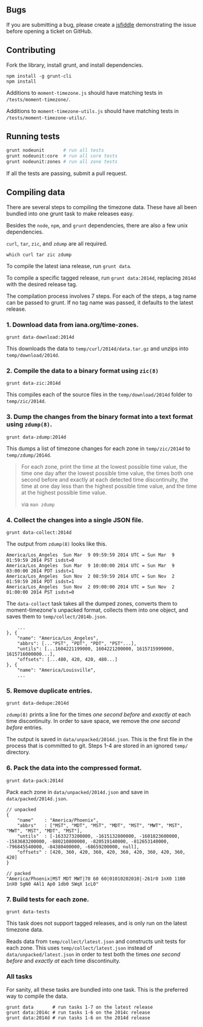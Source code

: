 ## Bugs

If you are submitting a bug, please create a [jsfiddle](http://jsfiddle.net/)
demonstrating the issue before opening a ticket on GitHub.

## Contributing

Fork the library, install grunt, and install dependencies.

```
npm install -g grunt-cli
npm install
```

Additions to `moment-timezone.js` should have matching tests in
`/tests/moment-timezone/`.

Additions to `moment-timezone-utils.js` should have matching tests in
`/tests/moment-timezone-utils/`.

## Running tests

```sh
grunt nodeunit       # run all tests
grunt nodeunit:core  # run all core tests
grunt nodeunit:zones # run all zone tests
```

If all the tests are passing, submit a pull request.

## Compiling data

There are several steps to compiling the timezone data. These have all been
bundled into one grunt task to make releases easy.

Besides the `node`, `npm`, and `grunt` dependencies, there are also a few unix
dependencies.

`curl`, `tar`, `zic`, and `zdump` are all required.

```
which curl tar zic zdump
```

To compile the latest iana release, run `grunt data`.

To compile a specific tagged release, run `grunt data:2014d`, replacing `2014d`
with the desired release tag.

The compilation process involves 7 steps. For each of the steps, a tag name can
be passed to grunt. If no tag name was passed, it defaults to the latest release.

### 1. Download data from iana.org/time-zones.

```
grunt data-download:2014d
```

This downloads the data to `temp/curl/2014d/data.tar.gz` and unzips into
`temp/download/2014d`.

### 2. Compile the data to a binary format using `zic(8)`

```
grunt data-zic:2014d
```

This compiles each of the source files in the `temp/download/2014d` folder to
`temp/zic/2014d`.

### 3. Dump the changes from the binary format into a text format using `zdump(8)`.

```
grunt data-zdump:2014d
```

This dumps a list of timezone changes for each zone in `temp/zic/2014d` to
`temp/zdump/2014d`.

> For each zone, print the time at the lowest possible time value, the time one
> day after the lowest possible time value, the times both one second before and
> exactly at each detected time discontinuity, the time at one day less than the
> highest possible time value, and the time at the highest possible time value.
>
> via `man zdump`

### 4. Collect the changes into a single JSON file.

```
grunt data-collect:2014d
```

The output from `zdump(8)` looks like this.

```
America/Los_Angeles  Sun Mar  9 09:59:59 2014 UTC = Sun Mar  9 01:59:59 2014 PST isdst=0
America/Los_Angeles  Sun Mar  9 10:00:00 2014 UTC = Sun Mar  9 03:00:00 2014 PDT isdst=1
America/Los_Angeles  Sun Nov  2 08:59:59 2014 UTC = Sun Nov  2 01:59:59 2014 PDT isdst=1
America/Los_Angeles  Sun Nov  2 09:00:00 2014 UTC = Sun Nov  2 01:00:00 2014 PST isdst=0
```

The `data-collect` task takes all the dumped zones, converts them to
moment-timezone's unpacked format, collects them into one object, and saves them
to `temp/collect/2014b.json`.

```
    ...
}, {
    "name": "America/Los_Angeles",
    "abbrs": [..."PST", "PDT", "PDT", "PST"...],
    "untils": [...1604221199000, 1604221200000, 1615715999000, 1615716000000...],
    "offsets": [...480, 420, 420, 480...]
}, {
    "name": "America/Louisville",
    ...
```

### 5. Remove duplicate entries.

```
grunt data-dedupe:2014d
```

`zdump(8)` prints a line for the times _one second before_ and _exactly at_
each time discontinuity. In order to save space, we remove the
_one second before_ entries.

The output is saved in `data/unpacked/2014d.json`. This is the first file in the
process that is committed to git. Steps 1-4 are stored in an ignored `temp/`
directory.

### 6. Pack the data into the compressed format.

```
grunt data-pack:2014d
```

Pack each zone in `data/unpacked/2014d.json` and save in `data/packed/2014d.json`.

```
// unpacked
{
    "name"    : "America/Phoenix",
    "abbrs"   : ["MST", "MDT", "MST", "MDT", "MST", "MWT", "MST", "MWT", "MST", "MDT", "MST"],
    "untils"  : [-1633273200000, -1615132800000, -1601823600000, -1583683200000, -880210800000, -820519140000, -812653140000, -796845540000, -84380400000, -68659200000, null],
    "offsets" : [420, 360, 420, 360, 420, 360, 420, 360, 420, 360, 420]
}

// packed
"America/Phoenix|MST MDT MWT|70 60 60|01010202010|-261r0 1nX0 11B0 1nX0 SgN0 4Al1 Ap0 1db0 SWqX 1cL0"
```

### 7. Build tests for each zone.

```
grunt data-tests
```

This task does not support tagged releases, and is only run on the latest
timezone data.

Reads data from `temp/collect/latest.json` and constructs unit tests for each
zone. This uses `temp/collect/latest.json` instead of `data/unpacked/latest.json`
in order to test both the times _one second before_ and _exactly at_
each time discontinuity.

### All tasks

For sanity, all these tasks are bundled into one task. This is the preferred way
to compile the data.

```
grunt data       # run tasks 1-7 on the latest release
grunt data:2014c # run tasks 1-6 on the 2014c release
grunt data:2014d # run tasks 1-6 on the 2014d release
```

















